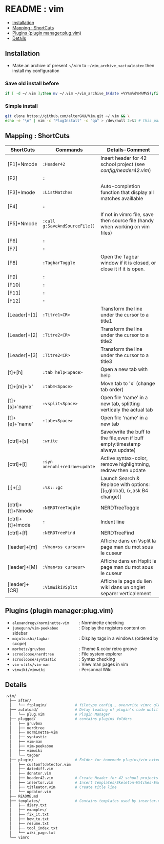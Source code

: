 # README : vim

* [Installation](#installation)
* [Mapping : ShortCuts](#mapping--shortcuts)
* [Plugins (plugin manager:plug.vim)](#plugins-plugin-managerplugvim)
* [Details](#details)

## Installation
- Make an archive of present ~/.vim to `~/vim_archive_<actualdate>` then install my configuration

### Save old install before
```bash
if [ -d ~/.vim ];then mv ~/.vim ~/vim_archive_$(date +%Y%m%d%H%M%S);fi
```
### Simple install
```bash
git clone https://github.com/alterGNU/Vim.git ~/.vim && \
echo -e "\n" | vim -c "PlugInstall" -c "qa" > /dev/null 2>&1 # this part install plugins silently
```

## Mapping : ShortCuts
| ShortCuts        | Commands                      | Details-Comment                                                               |
| ---------------- | ----------------------------- | ----------------------------------------------------------------------------- |
| [F1]+Nmode       | `:Header42`                   | Insert header for 42 school project (see *config/header42.vim*)               |
| [F2]             | `:`                           |                                                                               |
| [F3]+Imode       | `:ListMatches`                | Auto-completion function that display all matches availlable                  |
| [F4]             | `:`                           |                                                                               |
| [F5]+Nmode       | `:call g:SaveAndSourceFile()` | If not in vimrc file, save then source file (handy when working on vim files) |
| [F6]             | `:`                           |                                                                               |
| [F7]             | `:`                           |                                                                               |
| [F8]             | `:TagbarToggle`               | Open the Tagbar window if it is closed, or close it if it is open.            |
| [F9]             | `:`                           |                                                                               |
| [F10]            | `:`                           |                                                                               |
| [F11]            | `:`                           |                                                                               |
| [F12]            | `:`                           |                                                                               |
| [Leader]+[1]     | `:Titre1<CR>`                 | Transform the line under the cursor to a title1                               |
| [Leader]+[2]     | `:Titre2<CR>`                 | Transform the line under the cursor to a title2                               |
| [Leader]+[3]     | `:Titre2<CR>`                 | Transform the line under the cursor to a title3                               |
| [t]+[h]          | `:tab help<Space>`            | Open a new tab with help                                                      |
| [t]+[m]+'x'      | `:tabm<Space>    `            | Move tab to 'x' (change tab order)                                            |
| [t]+[s]+'name'   | `:vsplit<Space>  `            | Open file 'name' in a new tab, splitting verticaly the actual tab             |
| [t]+[e]+'name'   | `:tabe<Space>    `            | Open file 'name' in a new tab                                                 |
| [ctrl]+[s]       | `:write`                      | Save(write the buff to the file,even if buff empty:timestamp always update)   |
| [ctrl]+[l]       | `:syn on+nohl+redraw+update`  | Active syntax-color, remove highlightning, redraw then update                 |
| [;]+[;]          | `:%s:::gc`                    | Launch Search & Replace with options:[(`g`,global), (`c`,ask B4 change)]      |
| [ctrl]+[t]+Nmode | `:NERDTreeToggle`             | NERDTreeToggle                                                                |
| [ctrl]+[t]+Imode | `:`                           | Indent line                                                                   |
| [ctrl]+[f]       | `:NERDTreeFind`               | NERDTreeFind                                                                  |
| [leader]+[m]     | `:Vman<ss curseur>`           | Affiche dans en Vsplit la page man du mot sous le cuseur                      |
| [leader]+[M]     | `:Vman<ss curseur>`           | Affiche dans en Hsplit la page man du mot sous le cuseur                      |
| [leader]+[CR]    | `:VimWikiVSplit`              | Affiche la page du lien wiki dans un onglet separer verticalement             |

## Plugins (plugin manager:plug.vim)
- `alexandregv/norminette-vim    ` : Norminette checking
- `junegunn/vim-peekaboo         ` : Display the registers content on sidebar
- `majutsushi/tagbar             ` : Display tags in a windows (ordered by scope)
- `morhetz/gruvbox               ` : Theme & color retro groove
- `scrooloose/nerdtree           ` : File system explorer
- `scrooloose/syntastic          ` : Syntax checking
- `vim-utils/vim-man             ` : View man pages in vim
- `vimwiki/vimwiki               ` : Personnal Wiki

## Details
```bash
.vim/
  ├── after/
  │   └── ftplugin/             # filetype config., overwrite vimrc global config.
  ├── autoload/                 # Delay loading of plugin's code until it's actually needed
  │   └── plug.vim              # Plugin Manager
  ├── plugged/                  # contains plugins folders
  │   ├── gruvbox
  │   ├── nerdtree
  │   ├── norminette-vim
  │   ├── syntastic
  │   ├── vim-man
  │   ├── vim-peekaboo
  │   ├── vimwiki
  │   └── tagbar
  ├── plugin/                   # Folder for homemade plugins/vim extensions
  │   ├── customftdetector.vim
  │   ├── datediff.vim
  │   ├── donator.vim
  │   ├── header42.vim          # Create Header for 42 school projects
  │   ├── insertor.vim          # Insert Templates/Skeleton-Matches-Emojis
  │   ├── titleator.vim         # Create title line
  │   └── updator.vim
  ├── README.md
  ├── templates/                # Contains templates used by insertor.vim
  │   ├── diary.txt
  │   ├── examples/
  │   ├── fix_it.txt
  │   ├── how_to.txt
  │   ├── resume.txt
  │   ├── tool_index.txt
  │   └── wiki_page.txt
  └── vimrc
```

